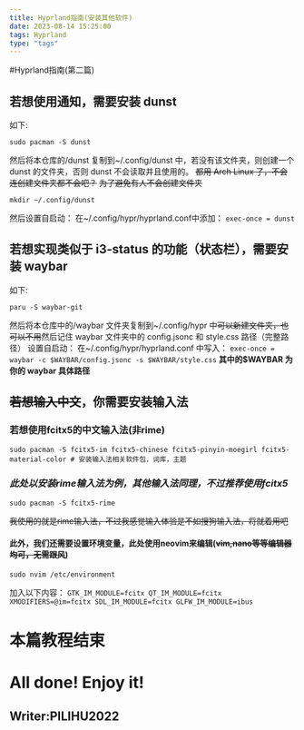 ```yaml
---
title: Hyprland指南(安装其他软件)
date: 2023-08-14 15:25:00
tags: Hyprland
type: "tags"
---
```


#Hyprland指南(第二篇)
## 若想使用通知，需要安装 dunst
如下:
```
sudo pacman -S dunst
```
然后将本仓库的/dunst 复制到~/.config/dunst 中，若没有该文件夹，则创建一个 dunst 的文件夹，否则 dunst 不会读取并且使用的。
~~都用 Arch Linux 了，不会连创建文件夹都不会吧？~~
~~为了避免有人不会创建文件夹~~
```
mkdir ~/.config/dunst
```
然后设置自启动：
在~/.config/hypr/hyprland.conf中添加：
`
exec-once = dunst
`
## 若想实现类似于 i3-status 的功能（状态栏），需要安装 waybar
如下:
```
paru -S waybar-git
```
然后将本仓库中的/waybar 文件夹复制到~/.config/hypr 中~~可以新建文件夹，也可以不用~~然后记住 waybar 文件夹中的 config.jsonc 和 style.css 路径（完整路径）
设置自启动：
在~/.config/hypr/hyprland.conf 中写入：
`
exec-once = waybar -c $WAYBAR/config.jsonc -s $WAYBAR/style.css
`
**其中的$WAYBAR 为你的 waybar 具体路径**
## ~~若想输入中文~~，你需要安装输入法
### 若想使用fcitx5的中文输入法(非rime)
```
sudo pacman -S fcitx5-im fcitx5-chinese fcitx5-pinyin-moegirl fcitx5-material-color # 安装输入法相关软件包，词库，主题 
```
### *此处以安装rime输入法为例，其他输入法同理，不过推荐使用fcitx5*
```
sudo pacman -S fcitx5-rime
```
~~我使用的就是rime输入法，不过我感觉输入体验是不如搜狗输入法，将就着用吧~~
#### 此外，我们还需要设置环境变量，此处使用neovim来编辑(~~vim,nano等等编辑器均可，无需跟风~~)
```
sudo nvim /etc/environment
```
加入以下内容：
`
GTK_IM_MODULE=fcitx
QT_IM_MODULE=fcitx
XMODIFIERS=@im=fcitx
SDL_IM_MODULE=fcitx
GLFW_IM_MODULE=ibus
`

# 本篇教程结束

# All done! Enjoy it!
## Writer:PILIHU2022
